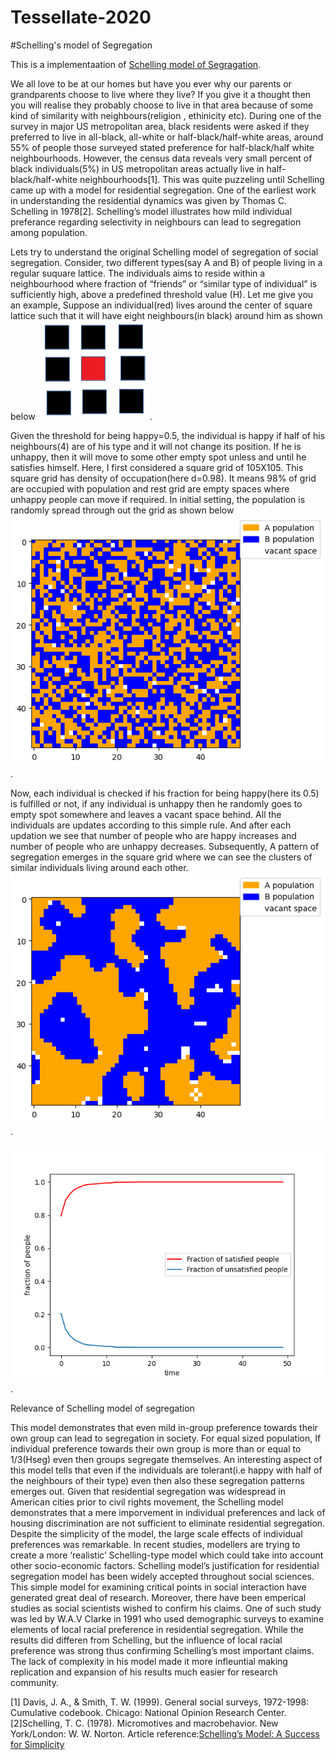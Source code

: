 # Tessellate-2020
#Schelling's model of Segregation

This is a implementaation of [Schelling model of Segragation](https://en.wikipedia.org/wiki/Schelling%27s_model_of_segregation).

We all love to be at our homes but have you ever why our parents or grandparents choose to live where they live? If you give it a thought then you will realise they probably choose to live in that area because of some kind of similarity with neighbours(religion , ethinicity etc).  During one of the survey in major US metropolitan area, black residents were asked if they preferred to live in all-black, all-white or half-black/half-white areas, around 55% of people those surveyed stated preference for half-black/half white neighbourhoods. However, the census data reveals very small percent of black individuals(5%) in US metropolitan areas actually live in half-black/half-white neighbourhoods[1]. This was quite puzzeling until Schelling came up with a model for residential segregation. One of the earliest work in understanding the residential dynamics was given by Thomas C. Schelling in 1978[2].  Schelling’s model illustrates how  mild individual preferance regarding selectivity in neighbours can lead to segregation among population. 

Lets try to understand the original Schelling model of segregation of social segregation. Consider, two different types(say A and B) of people living in a regular suquare lattice. The individuals aims to reside within a neighbourhood where fraction of “friends” or “similar type of individual” is sufficiently high, above a predefined threshold value (H).  Let me give you an example, Suppose an individual(red) lives around the center of square lattice such that it will have eight neighbours(in black) around him as shown below ![Neighbourhood](fig_1.png).






Given the threshold for being happy=0.5, the individual is happy if half of his neighbours(4) are of his type and it will not change its position. If he is unhappy, then it will move to some other empty spot unless and until he satisfies himself. 
Here, I first considered a square grid of 105X105. This square grid has density of occupation(here d=0.98). It means 98% of grid are occupied with population and rest grid are empty spaces where unhappy people can move if required. In initial setting, the population is randomly spread through out the grid as shown below ![Illustration 1](initial.png).




Now, each individual is checked if his fraction for being happy(here its 0.5) is fulfilled or not, if any individual is unhappy then he randomly goes to empty spot somewhere and leaves a vacant space behind. All the individuals are updates according to this simple rule. And after each updation we see that number of people who are happy increases and number of people who are unhappy decreases. Subsequently, A pattern of segregation emerges in the square grid where we can see the clusters of similar individuals living around each other. ![Illustration 2](final.png).

![Variation of individual's satisfaction](Variation.png).

Relevance of Schelling model of segregation

This model demonstrates that even mild in-group preference towards their own group can lead to segregation in society.  For equal sized population, If individual preference towards their own group  is more than or equal to 1/3(Hseg)  even then groups segregate themselves. An interesting aspect of this model tells that even if the individuals are tolerant(i.e happy with half of the neighbours of their type) even then also these segregation patterns emerges out. Given that residential segregation was widespread in American cities prior to civil rights movement, the Schelling model demonstrates that  a mere imporvement in individual preferences and lack of housing discrimination are not sufficient to eliminate residential segregation. 
Despite the simplicity of the model, the large scale effects of individual preferences was remarkable. In recent studies, modellers are trying to create a more ‘realistic’ Schelling-type model which could take into account other socio-economic factors.  Schelling model’s justification for residential segregation model has been widely accepted throughout social sciences. This simple model for examining critical points in social interaction have generated great deal of research. Moreover, there have been emperical studies as social scientists wished to confirm his claims. One of such study was led by W.A.V Clarke in 1991 who used demographic surveys to examine elements of local racial preference in residential segregation. While the results did differen from Schelling, but the influence of local racial preference was strong thus confirming Schelling’s most important claims.  The lack of complexity in his model made it more infleuntial making replication and expansion of his results much easier for research community. 



[1] Davis, J. A., & Smith, T. W. (1999). General social surveys, 1972-1998: Cumulative codebook.
Chicago: National Opinion Research Center.
[2]Schelling, T. C. (1978). Micromotives and macrobehavior. New York/London: W. W. Norton.
Article reference:[Schelling’s Model: A Success for Simplicity](https://link.springer.com/chapter/10.1007/978-3-319-72408-9_7)

